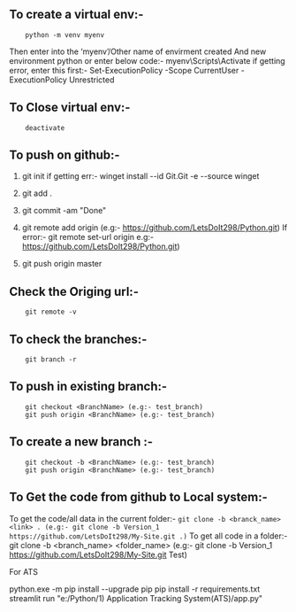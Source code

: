 ## To create a virtual env:-
		python -m venv myenv
Then enter into the ‘myenv’/Other name of envirment created And new environment python
 or enter below code:-
myenv\Scripts\Activate
if getting error, enter this first:-
		Set-ExecutionPolicy -Scope CurrentUser -ExecutionPolicy Unrestricted

## To Close virtual env:-
		deactivate



## To push on github:-
1)	git init
if getting err:- winget install --id Git.Git -e --source winget
2)	git add .

3)	git commit -am "Done"

4)	git remote add origin <link> (e.g:- https://github.com/LetsDoIt298/Python.git)
If error:-  git remote set-url origin <link> e.g:- https://github.com/LetsDoIt298/Python.git)

5)	git push origin master


## Check the Origing url:-
		git remote -v

## To check the branches:-
		git branch -r

## To push in existing branch:-
		git checkout <BranchName> (e.g:- test_branch)
		git push origin <BranchName> (e.g:- test_branch)

## To create a new branch :-
		git checkout -b <BranchName> (e.g:- test_branch)
		git push origin <BranchName> (e.g:- test_branch)

## To Get the code from github to Local system:-
To get the code/all data in the current folder:-
		```git clone -b <branck_name> <link> . (e.g:- git clone -b Version_1  https://github.com/LetsDoIt298/My-Site.git .)```
To get all code in a folder:-
		git clone -b <branch_name>  <link> <folder_name> (e.g:- git clone -b Version_1  https://github.com/LetsDoIt298/My-Site.git Test)




For ATS

python.exe -m pip install --upgrade pip
pip install -r requirements.txt
streamlit run "e:/Python/1) Application Tracking System(ATS)/app.py"

